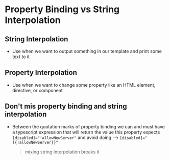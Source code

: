 # Property Binding vs String Interpolation

## String Interpolation

- Use when we want to output something in our template and print some text to it

## Property Interpolation

- Use when we want to change some property like an HTML element, directive, or component

## Don't mis property binding and string interpolation

- Between the quotation marks of property binding we can and must have a typescript expression that will return the value this property expects
  `[disabled]="!allowNewServer"`
  and avoid doing --> `[disabled]="{{!allowNewServer}}"`
  > mixing string interpolation breaks it
